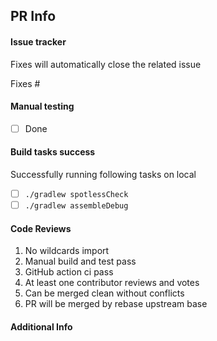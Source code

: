 ## PR Info
#### Issue tracker
Fixes will automatically close the related issue

Fixes #

#### Manual testing
- [ ] Done

#### Build tasks success
Successfully running following tasks on local
- [ ] `./gradlew spotlessCheck`
- [ ] `./gradlew assembleDebug`

#### Code Reviews
1. No wildcards import
2. Manual build and test pass
3. GitHub action ci pass
4. At least one contributor reviews and votes
5. Can be merged clean without conflicts
6. PR will be merged by rebase upstream base

#### Additional Info

